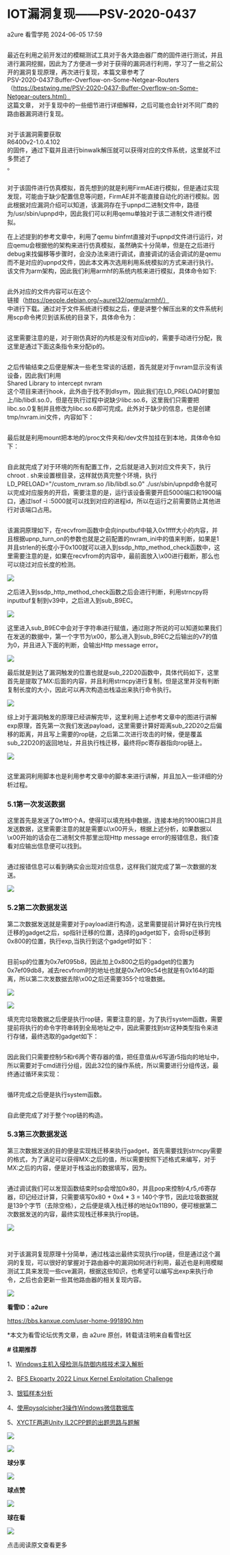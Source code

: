 #  IOT漏洞复现——PSV-2020-0437   
a2ure  看雪学苑   2024-06-05 17:59  
  
```
```  
  
  
  
最近在利用之前开发过的模糊测试工具对于各大路由器厂商的固件进行测试，并且进行漏洞挖掘，因此为了方便进一步对于获得的漏洞进行利用，学习了一些之前公开的漏洞复现原理，再次进行复现，本篇文章参考了  
PSV-2020-0437:Buffer-Overflow-on-Some-Netgear-Routers（https://bestwing.me/PSV-2020-0437-Buffer-Overflow-on-Some-Netgear-outers.html）  
这篇文章， 对于复现中的一些细节进行详细解释，之后可能也会针对不同厂商的路由器漏洞进行复现。  
  
  
  
```
```  
  
  
  
对于该漏洞需要获取  
R6400v2-1.0.4.102  
的固件，通过下载并且进行binwalk解压就可以获得对应的文件系统，这里就不过多赘述了  
。  
  
  
  
```
```  
  
  
  
对于该固件进行仿真模拟，首先想到的就是利用FirmAE进行模拟，但是通过实现发现，可能由于缺少配置信息等问题，FirmAE并不能直接自动化的进行模拟。因此根据对应漏洞介绍可以知道，该漏洞存在于upnpd二进制文件中，路径为/usr/sbin/upnpd中，因此我们可以利用qemu单独对于该二进制文件进行模拟。  
  
  
在上述提到的参考文章中，利用了qemu binfmt直接对于upnpd文件进行运行，对应qemu会根据他的架构来进行仿真模拟，虽然确实十分简单，但是在之后进行debug来找偏移等步骤时，会没办法来进行调试，直接调试的话会调试的是qemu而不是对应的upnpd文件，因此本文再次选用利用系统模拟的方式来进行执行。该文件为arm架构，因此我们利用armhf的系统内核来进行模拟，具体命令如下:  
  
  
```
```  
  
  
  
此外对应的文件内容可以在这个  
链接（https://people.debian.org/~aurel32/qemu/armhf/）  
中进行下载。通过对于文件系统进行模拟之后，便是讲整个解压出来的文件系统利用scp命令拷贝到该系统的目录下，具体命令为：  
  
  
```
```  
  
  
  
这里需要注意的是，对于刚仿真好的内核是没有对应ip的，需要手动进行分配，我这里是通过下面这条指令来分配ip的。  
  
  
```
```  
  
  
  
之后传输结束之后便是解决一些老生常谈的话题，首先就是对于nvram显示没有该设备，因此我们利用  
Shared Library to intercept nvram  
这个项目来进行hook，此外由于找不到dlsym，因此我们在LD_PRELOAD时要加上/lib/libdl.so.0，但是在执行过程中说缺少libc.so.6，这里我们只需要把libc.so.0复制并且修改为libc.so.6即可完成。此外对于缺少的信息，也是创建tmp/nvram.ini文件，内容如下：  
  
  
```
```  
  
  
  
最后就是利用mount把本地的/proc文件夹和/dev文件加挂在到本地，具体命令如下：  
  
  
```
```  
  
  
  
自此就完成了对于环境的所有配置工作，之后就是进入到对应文件夹下，执行chroot . sh来设置根目录，这样就仿真完整个环境，执行LD_PRELOAD="/custom_nvram.so /lib/libdl.so.0" ./usr/sbin/upnpd命令就可以完成对应服务的开启，需要注意的是，运行该设备需要开启5000端口和1900端口，通过lsof -i :5000就可以找到对应的进程id，所以在运行之前需要防止其他进行对该端口占用。  
  
  
  
```
```  
  
  
  
该漏洞原理如下，在recvfrom函数中会向inputbuf中输入0x1ffff大小的内容，并且根据upnp_turn_on的参数也就是之前配置的nvram_ini中的值来判断，如果是1并且strlen的长度小于0x100就可以进入到ssdp_http_method_check函数中，这里需要注意的是，如果在recvfrom的内容中，最前面放入\x00进行截断，那么也可以绕过对应长度的检测。  
  
  
![](https://mmbiz.qpic.cn/sz_mmbiz_png/1UG7KPNHN8HdncU1Jv5eedv5icstrzibbw5OhA4w7OiajK4Z0nmaYiceqkYfWSzWBbv2ahfskz82CJQlH4VDrWKctQ/640?wx_fmt=png&from=appmsg "")  
  
  
之后进入到ssdp_http_method_check函数之后会进行判断，利用strncpy将inputbuf复制到v39中，之后进入到sub_B9EC。  
  
  
![](https://mmbiz.qpic.cn/sz_mmbiz_png/1UG7KPNHN8HdncU1Jv5eedv5icstrzibbwDXqkbSrdKCiaW9BhtsibuaNtSFKmu4ublicOALFoeiaxSQUvCFzamOVxZg/640?wx_fmt=png&from=appmsg "")  
  
  
这里进入sub_B9EC中会对于字符串进行赋值，通过刚才所说的可以知道如果我们在发送的数据中，第一个字节为\x00，那么进入到sub_B9EC之后输出的v7的值为0，并且进入下面的判断，会输出Http message error。  
  
  
![](https://mmbiz.qpic.cn/sz_mmbiz_png/1UG7KPNHN8HdncU1Jv5eedv5icstrzibbwnXzCNDLFZHxtslELzLkAv4BpjGiapINFraBWkrzZULQibeytsoDGSj7A/640?wx_fmt=png&from=appmsg "")  
  
  
最后就是到达了漏洞触发的位置也就是sub_22D20函数中，具体代码如下，这里首先是提取了MX:后面的内容，并且利用strncpy进行复制，但是这里并没有判断复制长度的大小，因此可以再次构造出栈溢出来执行命令执行。  
  
  
![](https://mmbiz.qpic.cn/sz_mmbiz_png/1UG7KPNHN8HdncU1Jv5eedv5icstrzibbwBI12oaNZDa84iarSq4vKnzycFS1QbpapAY7CibmBoCOvrGzoj61WrAXw/640?wx_fmt=png&from=appmsg "")  
  
  
综上对于漏洞触发的原理已经讲解完毕，这里利用上述参考文章中的图进行讲解exp原理，首先第一次我们发送payload，这里需要计算好距离sub_22D20之后偏移的距离，并且写上需要的rop链，之后第二次进行攻击的时候，便是覆盖sub_22D20的返回地址，并且执行栈迁移，最终将pc寄存器指向rop链上。  
  
![](https://mmbiz.qpic.cn/sz_mmbiz_png/1UG7KPNHN8HdncU1Jv5eedv5icstrzibbwxficUnvSKYpBYY63ibMMKLbJ0WG3X1hXicc2RW0KCu2pA6j83FmlGFlMA/640?wx_fmt=png&from=appmsg "")  
  
  
  
```
```  
  
  
  
这里漏洞利用脚本也是利用参考文章中的脚本来进行讲解，并且加入一些详细的分析过程。  
  
### 5.1第一次发送数据  
  
  
这里首先是发送了0x1ff0个A，使得可以填充栈中数据，连接本地的1900端口并且发送数据，这里需要注意的就是需要以\x00开头，根据上述分析，如果数据以\x00开始的话会在二进制文件那里出现Http message error的报错信息，我们查看对应输出信息便可以找到。  
  
  
```
```  
  
  
  
通过报错信息可以看到确实会出现对应信息，这样我们就完成了第一次数据的发送。  
  
  
![](https://mmbiz.qpic.cn/sz_mmbiz_png/1UG7KPNHN8HdncU1Jv5eedv5icstrzibbw1QiaicGt65Mb32tbQNeKV9rXFJ2icyMWMzQ1Q2dnAkEf5GXmshvxlwIuA/640?wx_fmt=png&from=appmsg "")  
###   
### 5.2第二次数据发送  
  
  
第二次数据发送就是需要对于payload进行构造，这里需要提前计算好在执行完栈迁移的gadget之后，sp指针迁移的位置，选择的gadget如下，会将sp迁移到0x800的位置，执行exp,当执行到这个gadget时如下：  
  
  
```
```  
  
  
  
目前sp的位置为0x7ef095b8，因此加上0x800之后的gadget的位置为0x7ef09db8，减去recvfrom时的地址也就是0x7ef09c54也就是有0x164的距离，所以第二次发数据去除\x00之后还需要355个垃圾数据。  
  
  
![](https://mmbiz.qpic.cn/sz_mmbiz_png/1UG7KPNHN8HdncU1Jv5eedv5icstrzibbwCIn6QoeHuxeS8eakscK6MsSIzujLPeCsOeSkmibEbnU6cD1gicxlPMpA/640?wx_fmt=png&from=appmsg "")  
  
![](https://mmbiz.qpic.cn/sz_mmbiz_png/1UG7KPNHN8HdncU1Jv5eedv5icstrzibbwBIbjdaeGQPCESbHibKxtmYYEuIA8o8eVLn8uiaBuhiaCLZyW1rhlL2ibWA/640?wx_fmt=png&from=appmsg "")  
  
  
填充完垃圾数据之后便是执行rop链，需要注意的是，为了执行system函数，需要提前将执行的命令字符串转到全局地址之中，因此需要找到str这种类型指令来进行存储，最终选取的gadget如下：  
  
  
```
```  
  
  
  
因此我们只需要控制r5和r6两个寄存器的值，把任意值从r6写道r5指向的地址中，所以需要对于cmd进行分组，因此32位的操作系统，所以需要进行分组传送，最终通过循环来实现：  
  
  
```
```  
  
  
  
循环完成之后便是执行system函数。  
  
  
```
```  
  
  
  
自此便完成了对于整个rop链的构造。  
  
### 5.3第三次数据发送  
  
  
第三次数据发送的目的便是实现栈迁移来执行gadget，首先需要找到strncpy需要的格式，为了满足可以获得MX:之后的值，所以需要按照下述格式来编写，对于MX:之后的内容，便是对于栈溢出的数据填写，因为。  
  
  
```
```  
  
  
  
通过调试我们可以发现函数结束时sp会增加0x80，并且pop来控制r4,r5,r6寄存器，印记经过计算，只需要填写0x80 + 0x4 * 3 = 140个字节，因此垃圾数据就是139个字节（去除空格），之后便是填入栈迁移的地址0x11B90，便可根据第二次数据发送的内容，最终实现栈迁移来执行rop链。  
  
  
![](https://mmbiz.qpic.cn/sz_mmbiz_png/1UG7KPNHN8HdncU1Jv5eedv5icstrzibbw4yCrXpSm8vibSAsAVgmVhEjVeKVnG3AuyZ8y2FsA28rpJTIfsU59ylA/640?wx_fmt=png&from=appmsg "")  
##   
  
  
```
```  
  
  
  
对于该漏洞复现原理十分简单，通过栈溢出最终实现执行rop链，但是通过这个漏洞的复现，可以很好的掌握对于路由器中的漏洞如何进行利用，最近也是利用模糊测试工具来发现一些cve漏洞，根据这些知识，也希望可以编写出exp来执行命令，之后也会更新一些其他路由器的相关复现内容。  
  
  
  
  
![](https://mmbiz.qpic.cn/sz_mmbiz_png/1UG7KPNHN8HdncU1Jv5eedv5icstrzibbwnpT6ApVX8aTjkwHQgoIZF2wyu1ibmSaLIwibXp2zs4B2jt0Sej54ofFQ/640?wx_fmt=png&from=appmsg "")  
  
  
**看雪ID：a2ure**  
  
https://bbs.kanxue.com/user-home-991890.htm  
  
*本文为看雪论坛优秀文章，由 a2ure 原创，转载请注明来自看雪社区  
  
  
[](http://mp.weixin.qq.com/s?__biz=MjM5NTc2MDYxMw==&mid=2458553456&idx=3&sn=11b55ee464d5aecd37fb4c5bc4dab5da&chksm=b18dbcfa86fa35ecef07864a534f85924153d8b32a403a57e2f3f2d5c266ce199c02bbcb9434&scene=21#wechat_redirect)  
  
  
  
**# 往期推荐**  
  
1、[Windows主机入侵检测与防御内核技术深入解析](http://mp.weixin.qq.com/s?__biz=MjM5NTc2MDYxMw==&mid=2458555047&idx=1&sn=b7632036b11bc28f1e89204e8856079d&chksm=b18da22d86fa2b3bdd31bb0aaea1817551ba8b9cc1f10dd36dead922533bcf6d6552b6e09788&scene=21#wechat_redirect)  
  
  
2、[BFS Ekoparty 2022 Linux Kernel Exploitation Challenge](http://mp.weixin.qq.com/s?__biz=MjM5NTc2MDYxMw==&mid=2458554994&idx=1&sn=816559a8984c0ab9a1ab518c41660dcb&chksm=b18da2f886fa2bee97e29087abdc65fe2d4b725c29752b7bbf93f3555222d973c10075127d4b&scene=21#wechat_redirect)  
  
  
3、[银狐样本分析](http://mp.weixin.qq.com/s?__biz=MjM5NTc2MDYxMw==&mid=2458554906&idx=1&sn=271d52cc31bff5aadaba023dd2db8fe3&chksm=b18da29086fa2b861941c8eac1e53923a283cf1994b2814f0b8af5475d7e705df3c9d44c860b&scene=21#wechat_redirect)  
  
  
4、[使用pysqlcipher3操作Windows微信数据库](http://mp.weixin.qq.com/s?__biz=MjM5NTc2MDYxMw==&mid=2458554736&idx=1&sn=5a5cb13286a428dde51b17cfffd83312&chksm=b18da1fa86fa28ec7b7b4637e502485e2d6ed36b15e4a175313a5ee5614cda46a142b12419bd&scene=21#wechat_redirect)  
  
  
5、[XYCTF两道Unity IL2CPP题的出题思路与题解](http://mp.weixin.qq.com/s?__biz=MjM5NTc2MDYxMw==&mid=2458554671&idx=2&sn=5ef35adeb8c4c890e2763e1630c7d20c&chksm=b18da1a586fa28b38f6a6fa1aa064d0c4dbc9d884039aef8510f6c9c53627a4554f155f3c6f9&scene=21#wechat_redirect)  
  
  
  
![](https://mmbiz.qpic.cn/mmbiz_jpg/Uia4617poZXP96fGaMPXib13V1bJ52yHq9ycD9Zv3WhiaRb2rKV6wghrNa4VyFR2wibBVNfZt3M5IuUiauQGHvxhQrA/640?wx_fmt=jpeg&wxfrom=5&wx_lazy=1&wx_co=1 "")  
  
  
![](https://mmbiz.qpic.cn/sz_mmbiz_gif/1UG7KPNHN8GJubmq65v9uBFmEJuoJD78321RiaLpp3FAylJv0nbibloCFmXdVe4wvW4ibgnCc6srNI8sGBkX14MpQ/640?wx_fmt=gif&from=appmsg "")  
  
**球分享**  
  
![](https://mmbiz.qpic.cn/sz_mmbiz_gif/1UG7KPNHN8GJubmq65v9uBFmEJuoJD78321RiaLpp3FAylJv0nbibloCFmXdVe4wvW4ibgnCc6srNI8sGBkX14MpQ/640?wx_fmt=gif&from=appmsg "")  
  
**球点赞**  
  
![](https://mmbiz.qpic.cn/sz_mmbiz_gif/1UG7KPNHN8GJubmq65v9uBFmEJuoJD78321RiaLpp3FAylJv0nbibloCFmXdVe4wvW4ibgnCc6srNI8sGBkX14MpQ/640?wx_fmt=gif&from=appmsg "")  
  
**球在看**  
  
  
  
![](https://mmbiz.qpic.cn/sz_mmbiz_gif/1UG7KPNHN8GJubmq65v9uBFmEJuoJD78txPhfvI9WpuGSCawCN8NJCgzD16Y0IwdUkaI33Qr3DpwRRuvibgRQOg/640?wx_fmt=gif&from=appmsg "")  
  
点击阅读原文查看更多  
  
